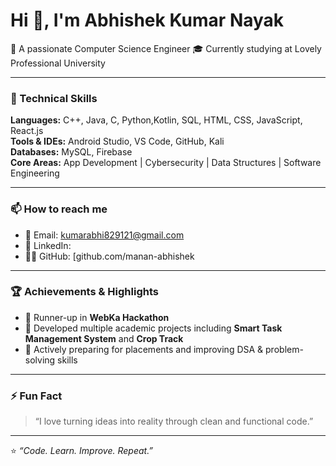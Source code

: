 # Hi 👋, I'm Abhishek Kumar Nayak

🚀 A passionate Computer Science Engineer 
🎓 Currently studying at Lovely Professional University

---

### 🧠 Technical Skills
**Languages:** C++, Java, C, Python,Kotlin, SQL, HTML, CSS, JavaScript, React.js  
**Tools & IDEs:** Android Studio, VS Code, GitHub, Kali  
**Databases:** MySQL, Firebase  
**Core Areas:** App Development | Cybersecurity | Data Structures | Software Engineering

---

### 📫 How to reach me
- 📧 Email: kumarabhi829121@gmail.com
- 💼 LinkedIn: 
- 🧑‍💻 GitHub: [github.com/manan-abhishek

---

### 🏆 Achievements & Highlights
- 🥈 Runner-up in **WebKa Hackathon**
- 🧩 Developed multiple academic projects including **Smart Task Management System** and **Crop Track**
- 🎯 Actively preparing for placements and improving DSA & problem-solving skills

---

### ⚡ Fun Fact
> “I love turning ideas into reality through clean and functional code.”


---


⭐ *“Code. Learn. Improve. Repeat.”*  
